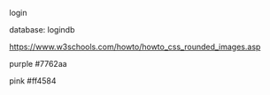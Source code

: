 login

database: logindb

https://www.w3schools.com/howto/howto_css_rounded_images.asp


purple #7762aa

pink  #ff4584